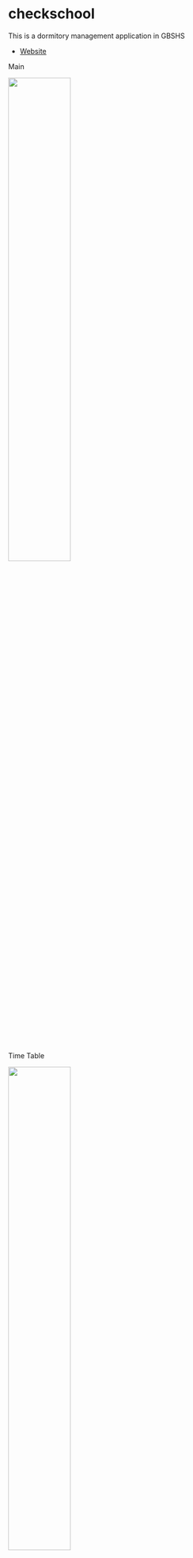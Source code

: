 # checkschool

This is a dormitory management application in GBSHS
- [Website](https://checkingbs.codemagic.app)

Main

<img src = "https://user-images.githubusercontent.com/77566805/147450812-b452c350-1e6e-49be-ba8b-dcc125812406.png" width="50%" height="50%">

Time Table

<img src = "https://user-images.githubusercontent.com/77566805/147450817-63b94a31-326d-41c6-a0c5-6ee3b2d3024a.png" width="50%" height="50%">

Contents

<img src = "https://user-images.githubusercontent.com/77566805/147450820-80b1a33a-87ab-471e-aba6-683c3c181f6d.png" width="50%" height="50%">

Setting

<img src = "https://user-images.githubusercontent.com/77566805/147450821-7cf7252a-98e0-45b6-9be8-138274013ee5.png" width="50%" height="50%">

## Support Url
If you want to call me This is a Support Url

- [privacy](https://github.com/gondnetom/FrenchVocaPrivacyPolicy)
- [support](https://sites.google.com/view/checkingbs/%ED%99%88)
